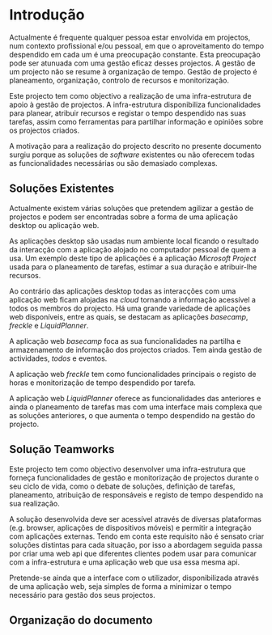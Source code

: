 Introdução
=

Actualmente é frequente qualquer pessoa estar envolvida em projectos, num contexto profissional e/ou pessoal, em que o aproveitamento do tempo despendido em cada um é uma preocupação constante. Esta preocupação pode ser atunuada com uma gestão eficaz desses projectos. 
A gestão de um projecto não se resume à organização de tempo.
Gestão de projecto é planeamento, organização, controlo de recursos e monitorização.
 
Este projecto tem como objectivo a realização de uma infra-estrutura de apoio à gestão de projectos. A infra-estrutura disponibiliza funcionalidades para planear, atribuir recursos e registar o tempo despendido nas suas tarefas, assim como ferramentas para partilhar informação e opiniões sobre os projectos criados.

A motivação para a realização do projecto descrito no presente documento surgiu porque as soluções de *software* existentes ou não oferecem todas as funcionalidades necessárias ou são demasiado complexas.

Soluções Existentes
-

Actualmente existem várias soluções que pretendem agilizar a gestão de projectos e podem ser encontradas sobre a forma de uma aplicação desktop ou aplicação web. 

As aplicações desktop são usadas num ambiente local ficando o resultado da interacção com a aplicação alojado no computador pessoal de quem a usa. Um exemplo deste tipo de aplicações é a aplicação *Microsoft Project* usada para o planeamento de tarefas, estimar a sua duração e atribuir-lhe recursos. 

Ao contrário das aplicações desktop todas as interacções com uma aplicação web ficam alojadas na *cloud* tornando a informação acessível a todos os membros do projecto. Há uma grande variedade de aplicações web disponíveis, entre as quais, se destacam as aplicações *basecamp*, *freckle* e *LiquidPlanner*.

A aplicação web *basecamp* foca as sua funcionalidades na partilha e armazenamento de informação dos projectos criados. Tem ainda gestão de actividades, *todos* e eventos.

A aplicação web *freckle* tem como funcionalidades principais o registo de horas e monitorização de tempo despendido por tarefa.

A aplicação web *LiquidPlanner* oferece as funcionalidades das anteriores e ainda o planeamento de tarefas mas com uma interface mais complexa que as soluções anteriores, o que aumenta o tempo despendido na gestão do projecto. 

Solução Teamworks
-

Este projecto tem como objectivo desenvolver uma infra-estrutura que forneça funcionalidades de gestão e monitorização de projectos durante o seu ciclo de vida, como o debate de soluções, definição de tarefas, planeamento, atribuição de responsáveis e registo de tempo despendido na sua realização. 

A solução desenvolvida deve ser acessível através de diversas plataformas (e.g. browser, aplicações de dispositivos móveis) e permitir a integração com aplicações externas. Tendo em conta este requisito não é sensato criar soluções distintas para cada situação, por isso a abordagem seguida passa por criar uma web api que diferentes clientes podem usar para comunicar com a infra-estrutura e uma aplicação web que usa essa mesma api.

Pretende-se ainda que a interface com o utilizador, disponibilizada através de uma aplicação web, seja simples de forma a minimizar o tempo necessário para gestão dos seus projectos.

Organização do documento
-

